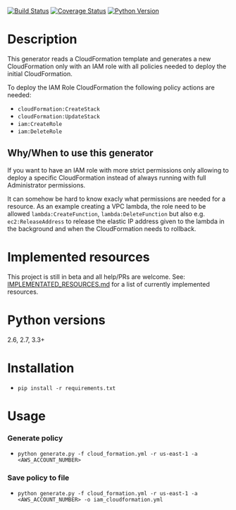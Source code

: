 [![Build Status](https://travis-ci.com/fulder/cloudformation-policy-generator.svg?branch=master)](https://travis-ci.com/fulder/cloudformation-policy-generator)
[![Coverage Status](https://coveralls.io/repos/github/fulder/cloudformation-policy-generator/badge.svg?branch=master)](https://coveralls.io/github/fulder/cloudformation-policy-generator?branch=master)
[![Python Version](https://img.shields.io/badge/python-2.6%2C2.7%2C3.3%2B-blue.svg)](https://www.python.org/)

# Description

This generator reads a CloudFormation template and generates a new CloudFormation only with an IAM role with all policies needed to deploy the initial CloudFormation.

To deploy the IAM Role CloudFormation the following policy actions are needed:
* `cloudFormation:CreateStack`
* `cloudFormation:UpdateStack`
* `iam:CreateRole` 
* `iam:DeleteRole`

## Why/When to use this generator
If you want to have an IAM role with more strict permissions only allowing to deploy a specific CloudFormation instead of always running with full Administrator permissions.

It can somehow be hard to know exacly what permissions are needed for a resource. As an example creating a VPC lambda, the role need to be allowed `lambda:CreateFunction`, `lambda:DeleteFunction` but also e.g. `ec2:ReleaseAddress` to release the elastic IP address given to the lambda in the background and when the CloudFormation needs to rollback.

# Implemented resources

This project is still in beta and all help/PRs are welcome.
See: [IMPLEMENTATED_RESOURCES.md](https://github.com/fulder/cloudformation-policy-generator/blob/master/IMPLEMENTED_RESOURCES.md) for a list of currently implemented resources.

# Python versions
2.6, 2.7, 3.3+

# Installation

* `pip install -r requirements.txt`

# Usage

### Generate policy
* `python generate.py -f cloud_formation.yml -r us-east-1 -a <AWS_ACCOUNT_NUMBER>`

### Save policy to file
* `python generate.py -f cloud_formation.yml -r us-east-1 -a <AWS_ACCOUNT_NUMBER> -o iam_cloudformation.yml`
